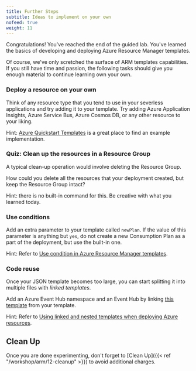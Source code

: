 ```yaml
---
title: Further Steps
subtitle: Ideas to implement on your own
nofeed: true
weight: 11
---
```


Congratulations! You've reached the end of the guided lab. You've learned the basics of developing and deploying Azure Resource Manager templates.

Of course, we've only scretched the surface of ARM templates capabilities. If you still have time and passion, the following tasks should give you enough material to continue learning own your own.

### Deploy a resource on your own

Think of any resource type that you tend to use in your severless applications and try adding it to your template. Try adding Azure Application Insights, Azure Service Bus, Azure Cosmos DB, or any other resource to your liking.

Hint: [Azure Quickstart Templates](https://github.com/Azure/azure-quickstart-templates) is a great place to find an example implementation.

### Quiz: Clean up the resources in a Resource Group

A typical clean-up operation would involve deleting the Resource Group.

How could you delete all the resources that your deployment created, but keep the Resource Group intact?

Hint: there is no built-in command for this. Be creative with what you learned today.

### Use conditions

Add an extra parameter to your template called `newPlan`. If the value of this parameter is anything but `yes`, do not create a new Consumption Plan as a part of the deployment, but use the built-in one.

Hint: Refer to [Use condition in Azure Resource Manager templates](https://docs.microsoft.com/azure/azure-resource-manager/resource-manager-tutorial-use-conditions).

### Code reuse

Once your JSON template becomes too large, you can start splitting it into multiple files with *linked templates*.

Add an Azure Event Hub namespace and an Event Hub by linking [this template](https://github.com/Azure/azure-quickstart-templates/blob/master/101-eventhubs-create-namespace-and-eventhub/azuredeploy.json) from your template.

Hint: Refer to [Using linked and nested templates when deploying Azure resources](https://docs.microsoft.com/en-us/azure/azure-resource-manager/resource-group-linked-templates).

## Clean Up

Once you are done experimenting, don't forget to [Clean Up]({{< ref "/workshop/arm/12-cleanup" >}}) to avoid additional charges.